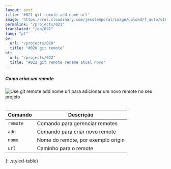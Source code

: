 ```yaml
---
layout: post
title: '#021 git remote add nome url'
image: "https://res.cloudinary.com/jesstemporal/image/upload/f_auto/v1642878674/gitfichas/pt/021/thumbnail_l7xjqu.jpg"
permalink: "/projects/021"
translated: "/en/021"
lang: "pt"
pv:
  url: "/projects/020"
  title: "#020 git remote"
nt:
  url: "/projects/022"
  title: "#022 git remote rename atual novo"
---
```

##### Como criar um remote

<img alt="Use git remote add nome url para adicionar um novo remote no seu projeto" src="https://res.cloudinary.com/jesstemporal/image/upload/v1642878674/gitfichas/pt/021/full_hyaur6.jpg"><br><br>

| Comando | Descrição |
|---------|-------------|
| `remote` | Comando para gerenciar remotes |
| `add` | Comando para criar novo remote |
| `nome` | Nome do remote, por exemplo origin |
| `url` | Caminho para o remote |
{: .styled-table}

